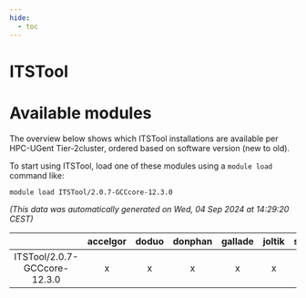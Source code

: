 ```yaml
---
hide:
  - toc
---
```


ITSTool
=======

# Available modules


The overview below shows which ITSTool installations are available per HPC-UGent Tier-2cluster, ordered based on software version (new to old).

To start using ITSTool, load one of these modules using a `module load` command like:

```shell
module load ITSTool/2.0.7-GCCcore-12.3.0
```

*(This data was automatically generated on Wed, 04 Sep 2024 at 14:29:20 CEST)*  

| |accelgor|doduo|donphan|gallade|joltik|shinx|skitty|
| :---: | :---: | :---: | :---: | :---: | :---: | :---: | :---: |
|ITSTool/2.0.7-GCCcore-12.3.0|x|x|x|x|x|x|x|
